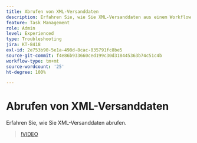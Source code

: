 ```yaml
---
title: Abrufen von XML-Versanddaten
description: Erfahren Sie, wie Sie XML-Versanddaten aus einem Workflow abrufen.
feature: Task Management
role: Admin
level: Experienced
type: Troubleshooting
jira: KT-8418
exl-id: 2e753b90-5e1a-498d-8cac-835791fc8be5
source-git-commit: f4e86b933660ced199c30d318445363b74c51c4b
workflow-type: tm+mt
source-wordcount: '25'
ht-degree: 100%

---
```


# Abrufen von XML-Versanddaten

Erfahren Sie, wie Sie XML-Versanddaten abrufen.

>[!VIDEO](https://video.tv.adobe.com/v/335949?quality=12&learn=on)
